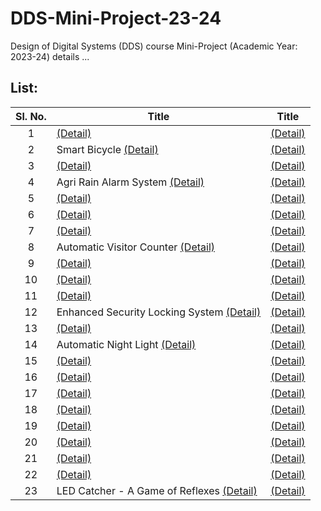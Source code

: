 # DDS-Mini-Project-23-24
Design of Digital Systems (DDS) course Mini-Project (Academic Year: 2023-24) details ...

## List:

| Sl. No. | Title | Title |
| :---: | --- | --- |
| 1 | [(Detail)]() | [(Detail)]() |
| 2 | Smart Bicycle [(Detail)]() | [(Detail)]() |
| 3 | [(Detail)]() | [(Detail)]() |
| 4 | Agri Rain Alarm System [(Detail)]() | [(Detail)]() |
| 5 | [(Detail)]() | [(Detail)]() |
| 6 | [(Detail)]() | [(Detail)]() |
| 7 | [(Detail)]() | [(Detail)]() |
| 8 | Automatic Visitor Counter [(Detail)](https://github.com/brcnitk/DDS-Mini-Project-23-24/tree/main/Team-2) | [(Detail)]() |
| 9 | [(Detail)]() | [(Detail)]() |
| 10 | [(Detail)]() | [(Detail)]() |
| 11 | [(Detail)]() | [(Detail)]() |
| 12 | Enhanced Security Locking System [(Detail)]() | [(Detail)]() |
| 13 | [(Detail)]() | [(Detail)]() |
| 14 | Automatic Night Light [(Detail)]() | [(Detail)]() |
| 15 | [(Detail)]() | [(Detail)]() |
| 16 | [(Detail)]() | [(Detail)]() |
| 17 | [(Detail)]() | [(Detail)]() |
| 18 | [(Detail)]() | [(Detail)]() |
| 19 | [(Detail)]() | [(Detail)]() |
| 20 | [(Detail)]() | [(Detail)]() |
| 21 | [(Detail)]() | [(Detail)]() |
| 22 | [(Detail)]() | [(Detail)]() |
| 23 | LED Catcher - A Game of Reflexes [(Detail)]() | [(Detail)]() |
